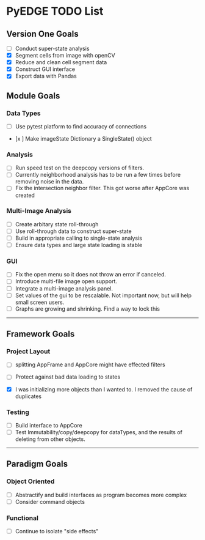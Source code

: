 # PyEDGE TODO List


## Version One Goals
- [ ] Conduct super-state analysis
- [x] Segment cells from image with openCV
- [x] Reduce and clean cell segment data
- [x] Construct GUI interface
- [x] Export data with Pandas

## Module Goals
### Data Types
- [ ] Use pytest platform to find accuracy of connections
- [x ] Make imageState Dictionary a SingleState() object

### Analysis
- [ ] Run speed test on the deepcopy versions of filters.
- [ ] Currently neighborhood analysis has to be run a few times before removing noise in the data.
- [ ] Fix the intersection neighbor filter. This got worse after AppCore was created

### Multi-Image Analysis
- [ ] Create arbitary state roll-through
- [ ] Use roll-through data to construct super-state
- [ ] Build in appropriate calling to single-state analysis
- [ ] Ensure data types and large state loading is stable

### GUI
- [ ] Fix the open menu so it does not throw an error if canceled.
- [ ] Introduce multi-file image open support.
- [ ] Integrate a multi-image analysis panel.
- [ ] Set values of the gui to be rescalable. Not important now, but will help small screen users.
- [ ] Graphs are growing and shrinking. Find a way to lock this

- - -

## Framework Goals
### Project Layout
- [ ] splitting AppFrame and AppCore might have effected filters
- [ ] Protect against bad data loading to states
- [x] I was initializing more objects than I wanted to. I removed the cause of duplicates


### Testing
- [ ] Build interface to AppCore
- [ ] Test Immutability/copy/deepcopy for dataTypes, and the results of deleting from other objects.

- - -

## Paradigm Goals
### Object Oriented
- [ ] Abstractify and build interfaces as program becomes more complex
- [ ] Consider command objects

### Functional
- [ ] Continue to isolate "side effects"